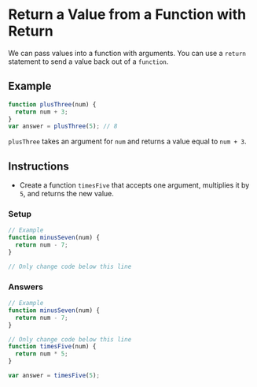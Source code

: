 # Return a Value from a Function with Return

We can pass values into a function with arguments. You can use a
`return` statement to send a value back out of a `function`.

## Example

```javascript
function plusThree(num) {
  return num + 3;
}
var answer = plusThree(5); // 8
```

`plusThree` takes an argument for `num` and returns a value equal to `num + 3`.

## Instructions
 - Create a function `timesFive` that accepts one argument, multiplies it by `5`,
 and returns the new value.

### Setup

```javascript
// Example
function minusSeven(num) {
  return num - 7;
}

// Only change code below this line
```

### Answers

```javascript
// Example
function minusSeven(num) {
  return num - 7;
}

// Only change code below this line
function timesFive(num) {
  return num * 5;
}

var answer = timesFive(5);
```
